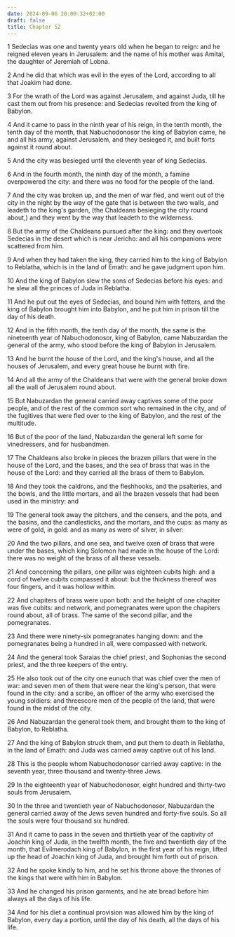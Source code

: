 ```yaml
---
date: 2024-09-06 20:00:32+02:00
draft: false
title: Chapter 52
---
```




1 Sedecias was one and twenty years old when he began to reign: and he reigned eleven years in Jerusalem: and the name of his mother was Amital, the daughter of Jeremiah of Lobna.

2 And he did that which was evil in the eyes of the Lord, according to all that Joakim had done.

3 For the wrath of the Lord was against Jerusalem, and against Juda, till he cast them out from his presence: and Sedecias revolted from the king of Babylon.

4 And it came to pass in the ninth year of his reign, in the tenth month, the tenth day of the month, that Nabuchodonosor the king of Babylon came, he and all his army, against Jerusalem, and they besieged it, and built forts against it round about.

5 And the city was besieged until the eleventh year of king Sedecias.

6 And in the fourth month, the ninth day of the month, a famine overpowered the city: and there was no food for the people of the land.

7 And the city was broken up, and the men of war fled, and went out of the city in the night by the way of the gate that is between the two walls, and leadeth to the king's garden, (the Chaldeans besieging the city round about,) and they went by the way that leadeth to the wilderness.

8 But the army of the Chaldeans pursued after the king: and they overtook Sedecias in the desert which is near Jericho: and all his companions were scattered from him.

9 And when they had taken the king, they carried him to the king of Babylon to Reblatha, which is in the land of Emath: and he gave judgment upon him.

10 And the king of Babylon slew the sons of Sedecias before his eyes: and he slew all the princes of Juda in Reblatha.

11 And he put out the eyes of Sedecias, and bound him with fetters, and the king of Babylon brought him into Babylon, and he put him in prison till the day of his death.

12 And in the fifth month, the tenth day of the month, the same is the nineteenth year of Nabuchodonosor, king of Babylon, came Nabuzardan the general of the army, who stood before the king of Babylon in Jerusalem.

13 And he burnt the house of the Lord, and the king's house, and all the houses of Jerusalem, and every great house he burnt with fire.

14 And all the army of the Chaldeans that were with the general broke down all the wall of Jerusalem round about.

15 But Nabuzardan the general carried away captives some of the poor people, and of the rest of the common sort who remained in the city, and of the fugitives that were fled over to the king of Babylon, and the rest of the multitude.

16 But of the poor of the land, Nabuzardan the general left some for vinedressers, and for husbandmen.

17 The Chaldeans also broke in pieces the brazen pillars that were in the house of the Lord, and the bases, and the sea of brass that was in the house of the Lord: and they carried all the brass of them to Babylon.

18 And they took the caldrons, and the fleshhooks, and the psalteries, and the bowls, and the little mortars, and all the brazen vessels that had been used in the ministry: and

19 The general took away the pitchers, and the censers, and the pots, and the basins, and the candlesticks, and the mortars, and the cups: as many as were of gold, in gold: and as many as were of silver, in silver:

20 And the two pillars, and one sea, and twelve oxen of brass that were under the bases, which king Solomon had made in the house of the Lord: there was no weight of the brass of all these vessels.

21 And concerning the pillars, one pillar was eighteen cubits high: and a cord of twelve cubits compassed it about: but the thickness thereof was four fingers, and it was hollow within.

22 And chapiters of brass were upon both: and the height of one chapiter was five cubits: and network, and pomegranates were upon the chapiters round about, all of brass. The same of the second pillar, and the pomegranates.

23 And there were ninety-six pomegranates hanging down: and the pomegranates being a hundred in all, were compassed with network.

24 And the general took Saraias the chief priest, and Sophonias the second priest, and the three keepers of the entry.

25 He also took out of the city one eunuch that was chief over the men of war: and seven men of them that were near the king's person, that were found in the city: and a scribe, an officer of the army who exercised the young soldiers: and threescore men of the people of the land, that were found in the midst of the city.

26 And Nabuzardan the general took them, and brought them to the king of Babylon, to Reblatha.

27 And the king of Babylon struck them, and put them to death in Reblatha, in the land of Emath: and Juda was carried away captive out of his land.

28 This is the people whom Nabuchodonosor carried away captive: in the seventh year, three thousand and twenty-three Jews.

29 In the eighteenth year of Nabuchodonosor, eight hundred and thirty-two souls from Jerusalem.

30 In the three and twentieth year of Nabuchodonosor, Nabuzardan the general carried away of the Jews seven hundred and forty-five souls. So all the souls were four thousand six hundred.

31 And it came to pass in the seven and thirtieth year of the captivity of Joachin king of Juda, in the twelfth month, the five and twentieth day of the month, that Evilmerodach king of Babylon, in the first year of his reign, lifted up the head of Joachin king of Juda, and brought him forth out of prison.

32 And he spoke kindly to him, and he set his throne above the thrones of the kings that were with him in Babylon.

33 And he changed his prison garments, and he ate bread before him always all the days of his life.

34 And for his diet a continual provision was allowed him by the king of Babylon, every day a portion, until the day of his death, all the days of his life.

